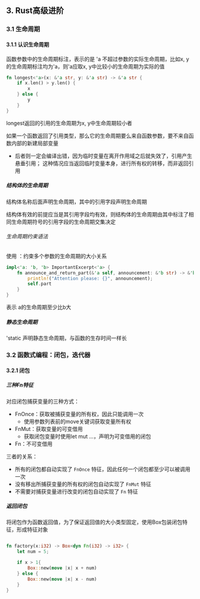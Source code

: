## 3. Rust高级进阶

### 3.1 生命周期

#### 3.1.1 认识生命周期

函数参数中的生命周期标注，表示的是 'a 不超过参数的实际生命周期，比如x, y的生命周期标注均为'a，则'a应取x, y中比较小的生命周期为实际的值

```rust
fn longest<'a>(x: &'a str, y: &'a str) -> &'a str {
    if x.len() > y.len() {
        x
    } else {
        y
    }
}
```

longest返回的引用的生命周期为x, y中生命周期较小者



如果一个函数返回了引用类型，那么它的生命周期要么来自函数参数，要不来自函数内部的新建局部变量

- 后者则一定会编译出错，因为临时变量在离开作用域之后就失效了，引用产生悬垂引用； 这种情况应当返回临时变量本身，进行所有权的转移，而非返回引用



##### 结构体的生命周期

结构体名称后面声明生命周期，其中的引用字段声明生命周期

结构体有效的前提应当是其引用字段均有效，则结构体的生命周期由其中标注了相同生命周期符号的引用字段的生命周期交集决定

###### 生命周期约束语法

使用 ：约束多个参数的生命周期的大小关系

```rust
impl<'a: 'b, 'b> ImportantExcerpt<'a> {
    fn announce_and_return_part(&'a self, announcement: &'b str) -> &'b str {
        println!("Attention please: {}", announcement);
        self.part
    }
}
```

表示 a的生命周期至少比b大



##### 静态生命周期 

'static 声明静态生命周期，与函数的生存时间一样长



### 3.2 函数式编程：闭包，迭代器

#### 3.2.1 闭包

##### 三种Fn特征

对应闭包捕获变量的三种方式：

- FnOnce：获取被捕获变量的所有权，因此只能调用一次
  - 使用参数列表前的move关键词获取变量所有权
- FnMut：获取变量的可变借用
  - 获取闭包变量时使用let mut ...，声明为可变借用的闭包
- Fn：不可变借用

三者的关系：

- 所有的闭包都自动实现了 `FnOnce` 特征，因此任何一个闭包都至少可以被调用一次
- 没有移出所捕获变量的所有权的闭包自动实现了 `FnMut` 特征
- 不需要对捕获变量进行改变的闭包自动实现了 `Fn` 特征



##### 返回闭包

将闭包作为函数返回值，为了保证返回值的大小类型固定，使用Box包装闭包特征，形成特征对象

```rust

fn factory(x:i32) -> Box<dyn Fn(i32) -> i32> {
    let num = 5;

    if x > 1{
        Box::new(move |x| x + num)
    } else {
        Box::new(move |x| x - num)
    }
}
```

